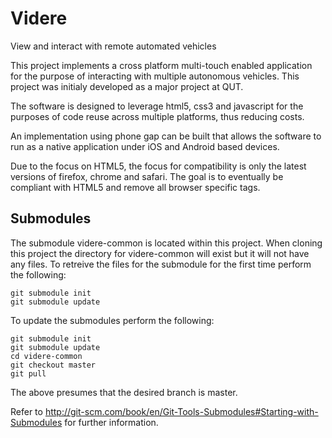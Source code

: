 Videre
======

View and interact with remote automated vehicles

This project implements a cross platform multi-touch enabled application for the purpose of interacting with multiple autonomous vehicles. This project was initialy developed as a major project at QUT.

The software is designed to leverage html5, css3 and javascript for the purposes of code reuse across multiple platforms, thus reducing costs.

An implementation using phone gap can be built that allows the software to run as a native application under iOS and Android based devices.

Due to the focus on HTML5, the focus for compatibility is only the latest versions of firefox, chrome and safari. The goal is to eventually be compliant with HTML5 and remove all browser specific tags.


Submodules
----------
The submodule videre-common is located within this project. When cloning this project the directory for videre-common will exist but it will not have any files. To retreive the files for the submodule for the first time perform the following:

```
git submodule init
git submodule update
```

To update the submodules perform the following:

```
git submodule init
git submodule update
cd videre-common
git checkout master
git pull
```
The above presumes that the desired branch is master.

Refer to http://git-scm.com/book/en/Git-Tools-Submodules#Starting-with-Submodules for further information.
